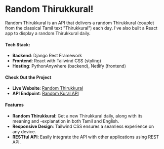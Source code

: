 # Random Thirukkural!

Random Thirukkural is an API that delivers a random Thirukkural (couplet from the classical Tamil text "Thirukkural") each day.  I've also built a React app to display a random Thirukkural daily.

#### Tech Stack:

- **Backend**: Django Rest Framework
- **Frontend**: React with Tailwind CSS (styling)
- **Hosting**: PythonAnywhere (backend), Netlify (frontend)

#### Check Out the Project

- **Live Website**: [Random Thirukkural](https://random-thirukkural.netlify.app/)
- **API Endpoint**: [Random Kural API](https://akg10.pythonanywhere.com/api/random-kural/)

#### Features

- **Random Thirukkural**: Get a new Thirukkural daily, along with its meaning and -explanation in both Tamil and English.
- **Responsive Design**: Tailwind CSS ensures a seamless experience on any device.
- **RESTful API**: Easily integrate the API with other applications using REST API.
